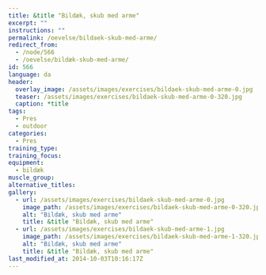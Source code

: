 ```yaml
---
title: &title "Bildæk, skub med arme"
excerpt: ""
instructions: ""
permalink: /oevelse/bildaek-skub-med-arme/
redirect_from:
  - /node/566
  - /oevelse/bildæk-skub-med-arme/
id: 566
language: da
header:
  overlay_image: /assets/images/exercises/bildaek-skub-med-arme-0.jpg
  teaser: /assets/images/exercises/bildaek-skub-med-arme-0-320.jpg
  caption: *title
tags:
  - Pres
  - outdoor
categories:
  - Pres
training_type: 
training_focus: 
equipment:
  - bildæk
muscle_group:
alternative_titles:
gallery:
  - url: /assets/images/exercises/bildaek-skub-med-arme-0.jpg
    image_path: /assets/images/exercises/bildaek-skub-med-arme-0-320.jpg
    alt: "Bildæk, skub med arme"
    title: &title "Bildæk, skub med arme"
  - url: /assets/images/exercises/bildaek-skub-med-arme-1.jpg
    image_path: /assets/images/exercises/bildaek-skub-med-arme-1-320.jpg
    alt: "Bildæk, skub med arme"
    title: &title "Bildæk, skub med arme"
last_modified_at: 2014-10-03T10:16:17Z
---
```



